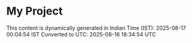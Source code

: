 # My Project

This content is dynamically generated in Indian Time (IST): 2025-08-17 00:04:54 IST
Converted to UTC: 2025-08-16 18:34:54 UTC
